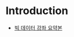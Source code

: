 # Introduction

* [빅 데이터 강좌 요약본](https://github.com/jinrang2/TJS_BigData/tree/799d80d7fd9494e1bcfe77f554eee305b073751f/SUMMARY.md)

